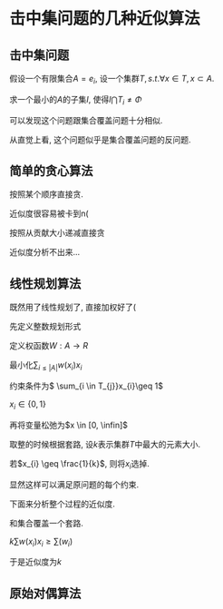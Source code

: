 # 击中集问题的几种近似算法

## 击中集问题

假设一个有限集合$A = {e_{i}}$, 设一个集群$T, s.t. \forall x \in T, x \subset A$.

求一个最小的$A$的子集$I$, 使得$I \bigcap T_{i} \neq \Phi$

可以发现这个问题跟集合覆盖问题十分相似.

从直觉上看, 这个问题似乎是集合覆盖问题的反问题.

## 简单的贪心算法

按照某个顺序直接贪.

近似度很容易被卡到n(

按照从贡献大小递减直接贪

近似度分析不出来...

## 线性规划算法

既然用了线性规划了, 直接加权好了(

先定义整数规划形式

定义权函数$W: A \rightarrow R$

最小化$\sum_{i \leq  |A|}w(x_i)x_{i}$

约束条件为$ \sum_{i \in T_{j}}x_{i}\geq 1$

$x_{i} \in \{0,1\}$

再将变量松弛为$x \in [0, \infin]$

取整的时候根据套路, 设$k$表示集群$T$中最大的元素大小.

若$x_{i} \geq \frac{1}{k}$, 则将$x_i$选掉.

显然这样可以满足原问题的每个约束.

下面来分析整个过程的近似度.

和集合覆盖一个套路.

$k\sum w(x_i)x_i \geq \sum(w_{i})$

于是近似度为$k$

## 原始对偶算法

